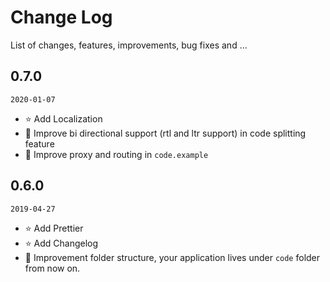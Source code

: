 # Change Log

List of changes, features, improvements, bug fixes and ...

## 0.7.0
`2020-01-07`

* :star: Add Localization 
* :tada: Improve bi directional support (rtl and ltr support) in code splitting feature
* :tada: Improve proxy and routing in `code.example`

## 0.6.0
`2019-04-27`

* :star: Add Prettier
* :star: Add Changelog
* :tada: Improvement folder structure, your application lives under `code` folder from now on.
